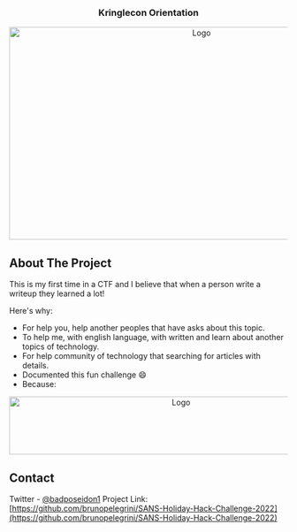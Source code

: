 
<!-- Improved compatibility of back to top link: See: https://github.com/othneildrew/Best-README-Template/pull/73 -->
<a name="readme-top"></a>

<!-- PROJECT LOGO -->
<br />
<div align="center">
  <h3 align="center">Kringlecon Orientation</h3>

  <a href="https://2022.kringlecon.com">
    <img src="https://github.com/brunopelegrini/SANS-Holiday-Hack-Challenge-2022/Writeups/#1-kringlecon-orientation/images/0.png" alt="Logo" width="680" height="385">
  </a>
</div>

<!-- ABOUT THE PROJECT -->
## About The Project

This is my first time in a CTF and I believe that when a person write a writeup they learned a lot! 

Here's why:
* For help you, help another peoples that have asks about this topic.
* To help me, with english language, with written and learn about another topics of technology.
* For help community of technology that searching for articles with details.
* Documented this fun challenge :smile:
* Because:

<div align="center">
        <img src="https://github.com/brunopelegrini/SANS-Holiday-Hack-Challenge-2022/Writeups/#1-kringlecon-orientation/images/1.png" alt="Logo" width="606" height="105">
</div>

<!-- CONTACT -->
## Contact

Twitter - [@badposeidon1](https://twitter.com/badposeidon1)
Project Link: [https://github.com/brunopelegrini/SANS-Holiday-Hack-Challenge-2022](https://github.com/brunopelegrini/SANS-Holiday-Hack-Challenge-2022)
